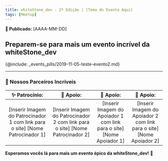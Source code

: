 ```yaml
---
title: whiteStone_dev - 2ª Edição | [Tema do Evento Aqui]
tags: [Meetup]
---
```


**📅 Publicado:** [AAAA-MM-DD]

## Preparem-se para mais um evento incrível da whiteStone_dev

{@include: _events_pills/2019-11-05-teste-evento2.md}

---

### 🏢 Nossos Parceiros Incríveis

| ✨ Patrocínio: | 🤝 Apoio: | 🤝 Apoio: | 🤝 Apoio: |
| :-------------: | :-------------: | :-------------: | :-------------: |
| [Inserir Imagem do Patrocinador 1 com link para o site]  [Nome Patrocinador 1] | [Inserir Imagem do Patrocinador 2 com link para o site]  [Nome Patrocinador 2] | [Inserir Imagem do Apoiador 1 com link para o site] [Nome Apoiador 1] | [Inserir Imagem do Apoiador 2 com link para o site]  [Nome Apoiador 2] |

**Esperamos vocês lá para mais um evento épico da whiteStone_dev\!** 🚀
